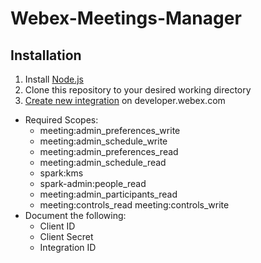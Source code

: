 # Webex-Meetings-Manager

## Installation
1. Install [Node.js](https://nodejs.org/en/)
2. Clone this repository to your desired working directory
3. [Create new integration](https://developer.webex.com/my-apps/new/integration) on developer.webex.com
  - Required Scopes:
    - meeting:admin_preferences_write
    - meeting:admin_schedule_write 
    - meeting:admin_preferences_read 
    - meeting:admin_schedule_read 
    - spark:kms 
    - spark-admin:people_read 
    - meeting:admin_participants_read 
    - meeting:controls_read meeting:controls_write
  - Document the following:
    - Client ID
    - Client Secret
    - Integration ID
